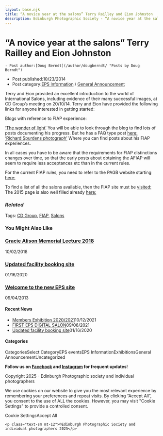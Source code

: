 ```yaml
---
layout: base.njk
title: “A novice year at the salons” Terry Railley and Eion Johnston
description: Edinburgh Photographic Society - “A novice year at the salons” Terry Railley and Eion Johnston
---
```


<div class="container mx-auto px-4 py-8">
  <div class="prose max-w-3xl mx-auto">
    <h1 class="text-3xl font-bold mb-6">“A novice year at the salons” Terry Railley and Eion Johnston</h1>

    - Post author:[Doug Berndt](/author/dougberndt/ "Posts by Doug Berndt")
- Post published:10/23/2014
- Post category:[EPS Information](/category/eps_information/) / [General Announcement](/category/announcement/)

Terry and Eion provided an excellent introduction to the world of International Salons, including evidence of their many successful images, at CD Group’s meeting on 20/10/14. Terry and Eion have provided the following links for anyone interested in getting started:

Blogs with reference to FIAP experience:

[‘The wonder of light’](http://www.thewonderoflight.com/category/blog/) You will be able to look through the blog to find lots of posts documenting his progress. But he has a FAQ type post [here:](http://www.thewonderoflight.com/2012/04/what-the-fck-is-fiap/)  
[‘Richard Spurdens photograph’](http://richardspurdens.co.uk/blog/) Where you can find posts about his FIAP experiences.

In all cases you have to be aware that the requirements for FIAP distinctions changes over time, so that the early posts about obtaining the AFIAP will seem to require less acceptances etc than in the current rules.

For the current FIAP rules, you need to refer to the PAGB website starting [here:](http://www.thepagb.org.uk/fiap_1.htm)

To find a list of all the salons available, then the FIAP site must be [visited:](http://patronages.fiap.net/2014-chronological.html) The 2015 page is also well filled already [here:](http://patronages.fiap.net/2015-chronological.html)

### _Related_

Tags: [CD Group](/tag/cd-group/), [FIAP](/tag/fiap/), [Salons](/tag/salons/)

### You Might Also Like

### [Gracie Alison Memorial Lecture 2018](/uncategorized/gracie-alison-memorial-lecture-2018/)
10/02/2018

### [Updated facility booking site](/eps_information/updated-facility-booking-site/)
01/16/2020

### [Welcome to the new EPS site](/announcement/welcome/)
09/04/2013

#### Recent News

- [Members Exhibition 2020/2021](/uncategorized/20207/)10/12/2021
- [FIRST EPS DIGITAL SALON](/uncategorized/19611/)09/06/2021
- [Updated facility booking site](/eps_information/updated-facility-booking-site/)01/16/2020

#### Categories
CategoriesSelect CategoryEPS eventsEPS InformationExhibitionsGeneral AnnouncementUncategorized

**Follow us on [Facebook](https://www.facebook.com/EdinburghPhotographicSociety/) and [Instagram](https://www.instagram.com/edinburghphotographicsociety) for frequent updates**!

 Copyright 2025 - Edinburgh Photographic society and individual photographers 

We use cookies on our website to give you the most relevant experience by remembering your preferences and repeat visits. By clicking “Accept All”, you consent to the use of ALL the cookies. However, you may visit "Cookie Settings" to provide a controlled consent.

Cookie SettingsAccept All

    <p class="text-sm mt-12">©Edinburgh Photographic Society and individual photographers 2025</p>
  </div>
</div>